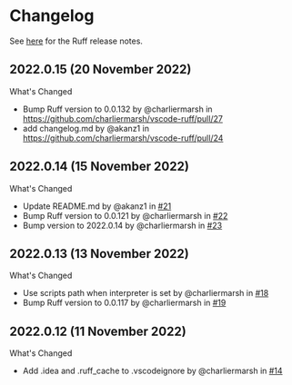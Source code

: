 # Changelog

See [here](https://github.com/charliermarsh/ruff/releases) for the Ruff release notes.

## 2022.0.15 (20 November 2022)

What's Changed

* Bump Ruff version to 0.0.132 by @charliermarsh in https://github.com/charliermarsh/vscode-ruff/pull/27
* add changelog.md by @akanz1 in https://github.com/charliermarsh/vscode-ruff/pull/24

## 2022.0.14 (15 November 2022)

What's Changed

* Update README.md by @akanz1 in [#21](https://github.com/charliermarsh/vscode-ruff/pull/21)
* Bump Ruff version to 0.0.121 by @charliermarsh in [#22](https://github.com/charliermarsh/vscode-ruff/pull/22)
* Bump version to 2022.0.14 by @charliermarsh in [#23](https://github.com/charliermarsh/vscode-ruff/pull/23)

## 2022.0.13 (13 November 2022)

What's Changed

* Use scripts path when interpreter is set by @charliermarsh in [#18](https://github.com/charliermarsh/vscode-ruff/pull/18)
* Bump Ruff version to 0.0.117 by @charliermarsh in [#19](https://github.com/charliermarsh/vscode-ruff/pull/19)

## 2022.0.12 (11 November 2022)

What's Changed

* Add .idea and .ruff_cache to .vscodeignore by @charliermarsh in [#14](https://github.com/charliermarsh/vscode-ruff/pull/14)
